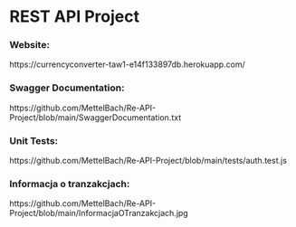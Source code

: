 <h1>REST API Project</h1>

<h3>Website:</h3>
https://currencyconverter-taw1-e14f133897db.herokuapp.com/

<h3>Swagger Documentation:</h3>
https://github.com/MettelBach/Re-API-Project/blob/main/SwaggerDocumentation.txt
    
<h3>Unit Tests:</h3>
https://github.com/MettelBach/Re-API-Project/blob/main/tests/auth.test.js

<h3>Informacja o tranzakcjach:</h3>
https://github.com/MettelBach/Re-API-Project/blob/main/InformacjaOTranzakcjach.jpg
